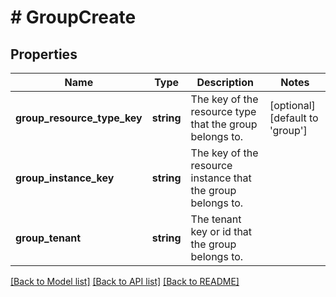 # # GroupCreate

## Properties

Name | Type | Description | Notes
------------ | ------------- | ------------- | -------------
**group_resource_type_key** | **string** | The key of the resource type that the group belongs to. | [optional] [default to 'group']
**group_instance_key** | **string** | The key of the resource instance that the group belongs to. |
**group_tenant** | **string** | The tenant key or id that the group belongs to. |

[[Back to Model list]](../../README.md#models) [[Back to API list]](../../README.md#endpoints) [[Back to README]](../../README.md)

